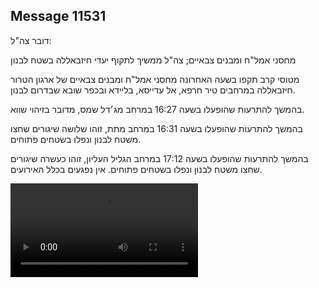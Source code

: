 ## Message 11531

דובר צה"ל:

מחסני אמל"ח ומבנים צבאיים; צה"ל ממשיך לתקוף יעדי חיזבאללה בשטח לבנון

מטוסי קרב תקפו בשעה האחרונה מחסני אמל"ח ומבנים צבאיים של ארגון הטרור חיזבאללה במרחבים טיר חרפא, אל עדייסא, בליידא ובכפר שובא שבדרום לבנון.

בהמשך להתרעות שהופעלו בשעה 16:27 במרחב מג׳דל שמס, מדובר בזיהוי שווא.  

בהמשך להתרעות שהופעלו בשעה 16:31 במרחב מתת, זוהו שלושה שיגורים שחצו משטח לבנון ונפלו בשטחים פתוחים.

בהמשך להתרעות שהופעלו בשעה 17:12 במרחב הגליל העליון, זוהו כעשרה שיגורים שחצו משטח לבנון ונפלו בשטחים פתוחים. אין נפגעים בכלל האירועים.

![Video](https://data.iron-swords.co.il/2024/September/16/https://data.iron-swords.co.il/2024/September/16/11531/11531_media.mp4)
